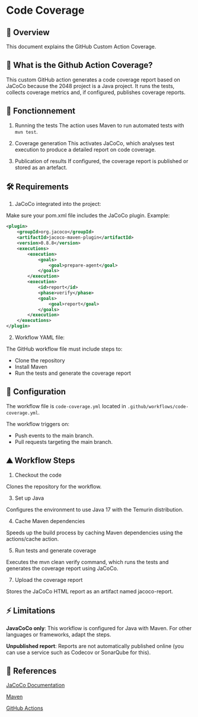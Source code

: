 # Code Coverage

## 🎄 Overview
This document explains the GitHub Custom Action Coverage.

## 📖 What is the Github Action Coverage?
This custom GitHub action generates a code coverage report based on JaCoCo because the 2048 project is a Java project. It runs the tests, collects coverage metrics and, if configured, publishes coverage reports.

## 🚀 Fonctionnement
1. Running the tests
The action uses Maven to run automated tests with `mvn test`.

2. Coverage generation
This activates JaCoCo, which analyses test execution to produce a detailed report on code coverage.

3. Publication of results
If configured, the coverage report is published or stored as an artefact.

## 🛠️ Requirements
1. JaCoCo integrated into the project:

Make sure your pom.xml file includes the JaCoCo plugin. Example:
```xml
<plugin>
    <groupId>org.jacoco</groupId>
    <artifactId>jacoco-maven-plugin</artifactId>
    <version>0.8.8</version>
    <executions>
        <execution>
            <goals>
                <goal>prepare-agent</goal>
            </goals>
        </execution>
        <execution>
            <id>report</id>
            <phase>verify</phase>
            <goals>
                <goal>report</goal>
            </goals>
        </execution>
    </executions>
</plugin>
```
2. Workflow YAML file:

The GitHub workflow file must include steps to:
- Clone the repository
- Install Maven
- Run the tests and generate the coverage report

## 🔧 Configuration
The workflow file is `code-coverage.yml` located in `.github/workflows/code-coverage.yml`.

The workflow triggers on:
- Push events to the main branch.
- Pull requests targeting the main branch.

## ⛰️ Workflow Steps
1. Checkout the code

Clones the repository for the workflow.

3. Set up Java

Configures the environment to use Java 17 with the Temurin distribution.

4. Cache Maven dependencies

Speeds up the build process by caching Maven dependencies using the actions/cache action.

5. Run tests and generate coverage

Executes the mvn clean verify command, which runs the tests and generates the coverage report using JaCoCo.

7. Upload the coverage report

Stores the JaCoCo HTML report as an artifact named jacoco-report.

## ⚡ Limitations
**JavaCoCo only**: This workflow is configured for Java with Maven. For other languages or frameworks, adapt the steps.

**Unpublished report**: Reports are not automatically published online (you can use a service such as Codecov or SonarQube for this).

## 📄 References
[JaCoCo Documentation](https://www.jacoco.org/jacoco/trunk/doc/)

[Maven](https://maven.apache.org/guides/index.html)

[GitHub Actions](https://docs.github.com/en/actions)
